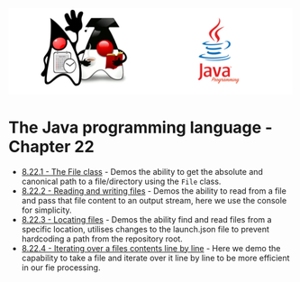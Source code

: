 ![](/assets/javarepologo.png)

# The Java programming language - Chapter 22

- [8.22.1 - The File class](/src/com/irisida/lang/part09/chapter22/thefileclass/App.java) - Demos the ability to get the absolute and canonical path to a file/directory using the `File` class.
- [8.22.2 - Reading and writing files](/src/com/irisida/lang/part09/chapter22/readwritefiles/App.java) - Demos the ability to read from a file and pass that file content to an output stream, here we use the console for simplicity.
- [8.22.3 - Locating files](/src/com/irisida/lang/part09/chapter22/findfiles/App.java) - Demos the ability find and read files from a specific location, utilises changes to the launch.json file to prevent hardcoding a path from the repository root.
- [8.22.4 - Iterating over a files contents line by line](/src/com/irisida/lang/part09/chapter22/readlinebyline/App.java) - Here we demo the capability to take a file and iterate over it line by line to be more efficient in our fie processing.